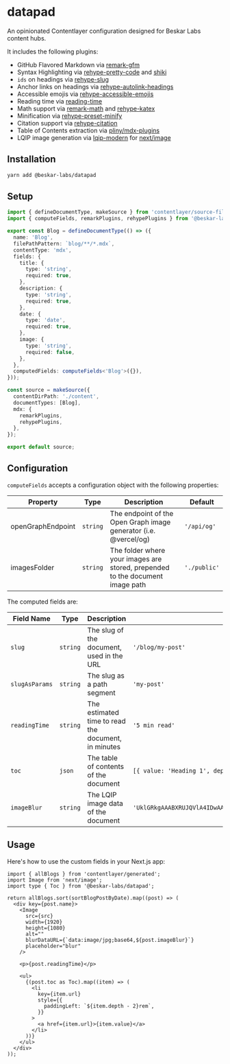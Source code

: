 # datapad

An opinionated Contentlayer configuration designed for Beskar Labs content hubs.

It includes the following plugins:

- GitHub Flavored Markdown via [remark-gfm](https://github.com/remarkjs/remark-gfm)
- Syntax Highlighting via [rehype-pretty-code](https://github.com/atomiks/rehype-pretty-code) and [shiki](https://github.com/shikijs/shiki)
- `ids` on headings via [rehype-slug](https://github.com/rehypejs/rehype-slug)
- Anchor links on headings via [rehype-autolink-headings](https://github.com/rehypejs/rehype-autolink-headings)
- Accessible emojis via [rehype-accessible-emojis](https://github.com/GaiAma/Coding4GaiAma/tree/master/packages/rehype-accessible-emojis)
- Reading time via [reading-time](https://github.com/ngryman/reading-time)
- Math support via [remark-math](https://github.com/remarkjs/remark-math/tree/main) and [rehype-katex](https://github.com/remarkjs/remark-math/tree/main/packages/rehype-katex)
- Minification via [rehype-preset-minify](https://github.com/rehypejs/rehype-minify/tree/main)
- Citation support via [rehype-citation](https://github.com/timlrx/rehype-citation)
- Table of Contents extraction via [pliny/mdx-plugins](https://github.com/timlrx/pliny/blob/main/packages/pliny/src/mdx-plugins/remark-toc-headings.ts)
- LQIP image generation via [lqip-modern](https://github.com/transitive-bullshit/lqip-modern#readme) for [next/image](https://nextjs.org/docs/pages/api-reference/components/image)

## Installation

```bash
yarn add @beskar-labs/datapad
```

## Setup

```ts
import { defineDocumentType, makeSource } from 'contentlayer/source-files';
import { computeFields, remarkPlugins, rehypePlugins } from '@beskar-labs/datapad';

export const Blog = defineDocumentType(() => ({
  name: 'Blog',
  filePathPattern: `blog/**/*.mdx`,
  contentType: 'mdx',
  fields: {
    title: {
      type: 'string',
      required: true,
    },
    description: {
      type: 'string',
      required: true,
    },
    date: {
      type: 'date',
      required: true,
    },
    image: {
      type: 'string',
      required: false,
    },
  },
  computedFields: computeFields<'Blog'>({}),
}));

const source = makeSource({
  contentDirPath: './content',
  documentTypes: [Blog],
  mdx: {
    remarkPlugins,
    rehypePlugins,
  },
});

export default source;
```

## Configuration

`computeFields` accepts a configuration object with the following properties:

| Property | Type | Description | Default |
| --- | --- | --- | --- |
| openGraphEndpoint | `string` | The endpoint of the Open Graph image generator (i.e. @vercel/og) | `'/api/og'` |
| imagesFolder | `string` | The folder where your images are stored, prepended to the document image path | `'./public'` |

The computed fields are:

| Field Name | Type | Description | Example Output |
| --- | --- | --- | --- |
| `slug` | `string` | The slug of the document, used in the URL | `'/blog/my-post'` |
| `slugAsParams` | `string` | The slug as a path segment | `'my-post'` |
| `readingTime` | `string` | The estimated time to read the document, in minutes | `'5 min read'` |
| `toc` | `json` | The table of contents of the document | `[{ value: 'Heading 1', depth: 1, url: '#heading-1' }]` |
| `imageBlur` | `string` | The LQIP image data of the document | `'UklGRkgAAABXRUJQVlA4IDwAAADQAQCdASoQAAkABUB8JYwC7ADbW2wxAAD+5fWSusCgEGgrbEnESec12AakPGs5RtCwUs8GJTOZH7EgIAA='` |

## Usage

Here's how to use the custom fields in your Next.js app:

```tsx
import { allBlogs } from 'contentlayer/generated';
import Image from 'next/image';
import type { Toc } from '@beskar-labs/datapad';

return allBlogs.sort(sortBlogPostByDate).map((post) => (
  <div key={post.name}>
    <Image
      src={src}
      width={1920}
      height={1080}
      alt=""
      blurDataURL={`data:image/jpg;base64,${post.imageBlur}`}
      placeholder="blur"
    />

    <p>{post.readingTime}</p>

    <ul>
      {(post.toc as Toc).map((item) => (
        <li
          key={item.url}
          style={{
            paddingLeft: `${item.depth - 2}rem`,
          }}
        >
          <a href={item.url}>{item.value}</a>
        </li>
      ))}
    </ul>
  </div>
));
```
